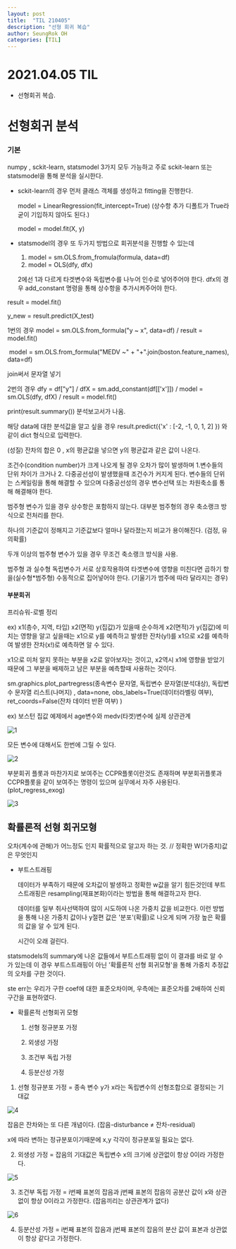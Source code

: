 ```yaml
---
layout: post
title:  "TIL 210405"
description: "선형 회귀 복습"
author: SeungRok OH
categories: [TIL]
---
```


# 2021.04.05 TIL

- 선형회귀 복습.



# 선형회귀 분석

### 기본



numpy , sckit-learn, statsmodel 3가지 모두 가능하고 주로 sckit-learn 또는 statsmodel을 통해 분석을 실시한다.



- sckit-learn의 경우 먼저 클래스 객체를 생성하고 fitting을 진행한다.

  model = LinearRegression(fit_intercept=True) (상수항 추가 디폴트가 True라 굳이 기입하지 않아도 된다.)

  model = model.fit(X, y)



- statsmodel의 경우 또 두가지 방법으로 회귀분석을 진행할 수 있는데

  1. model = sm.OLS.from_fromula(formula, data=df) 
  2. model = OLS(dfy, dfx) 

  2에선 1과 다르게 타겟변수와 독립변수를 나누어 인수로 넣어주어야 한다. dfx의 경우 add_constant 명령을 통해 상수항을 추가시켜주어야 한다.



result = model.fit()

y_new = result.predict(X_test)



1번의 경우 model = sm.OLS.from_formula("y ~ x", data=df) / result = model.fit()

​			   	 model = sm.OLS.from_formula("MEDV ~" + "+".join(boston.feature_names), data=df)

join써서 문자열 넣기



2번의 경우 dfy = df["y"] / dfX = sm.add_constant(df[['x']]) / model = sm.OLS(dfy, dfX) / result = model.fit()

print(result.summary()) 분석보고서가 나옴.

해당 data에 대한 분석값을 알고 싶을 경우 result.predict({'x' : [-2, -1, 0, 1, 2] }) 와 같이 dict 형식으로 입력한다.



 (성질) 잔차의 합은 0 ,  x의 평균값을 넣으면 y의 평균값과 같은 값이 나온다.



조건수(condition number)가 크게 나오게 될 경우 오차가 많이 발생하며 1.변수들의 단위 차이가 크거나 2. 다중공선성이 발생했을때 조건수가 커지게 된다. 변수들의 단위는 스케일링을 통해 해결할 수 있으며 다중공선성의 경우 변수선택 또는 차원축소를 통해 해결해야 한다.



범주형 변수가 있을 경우 상수항은 포함하지 않는다.  대부분 범주형의 경우 축소랭크 방식으로 전처리를 한다.

하나의 기준값이 정해지고 기준값보다 얼마나 달라졌는지 비교가 용이해진다. (검정, 유의확률)

두개 이상의 범주형 변수가 있을 경우 무조건 축소랭크 방식을 사용.

범주형 과 실수형 독립변수가 서로 상호작용하여 타겟변수에 영향을 미친다면 곱하기 항을(실수형*범주형) 수동적으로 집어넣어야 한다. (기울기가 범주에 따라 달라지는 경우)



#### 부분회귀 

프리슈워-로벨 정리 

ex) x1(층수, 지역, 타입)  x2(면적)  y(집값)가 있을때 순수하게 x2(면적)가 y(집값)에 미치는 영향을 알고 싶을때는 x1으로 y를 예측하고 발생한 잔차(y!)를  x1으로 x2를 예측하여 발생한 잔차(x!)로 예측하면 알 수 있다.

x1으로 미처 알지 못하는 부분을 x2로 알아보자는 것이고, x2역시 x1에 영향을 받았기때문에 그 부분을 배제하고 남은 부분을 예측할때 사용하는 것이다.

sm.graphics.plot_partregress(종속변수 문자열, 독립변수 문자열(분석대상), 독립변수 문자열 리스트(나머지) , data=none, obs_labels=True(데이터라벨링 여부), ret_coords=False(잔차 데이터 반환 여부) )



ex) 보스턴 집값 예제에서 age변수와 medv(타겟)변수에 실제 상관관계

![1](https://user-images.githubusercontent.com/77723966/113553970-82fc3f80-9633-11eb-92be-bda400789270.PNG)

모든 변수에 대해서도 한번에 그릴 수 있다.

![2](https://user-images.githubusercontent.com/77723966/113553982-88f22080-9633-11eb-9bb4-6d3f4bd70080.PNG)

부분회귀 플롯과 마찬가지로 보여주는 CCPR플롯이란것도 존재하며 부분회귀플롯과 CCPR플롯을 같이 보여주는 명령이 있으며 실무에서 자주 사용된다. (plot_regress_exog)

![3](https://user-images.githubusercontent.com/77723966/113553992-8d1e3e00-9633-11eb-9f70-c9afd5d85214.PNG)

## 확률론적 선형 회귀모형

오차(계수에 관해)가 어느정도 인지 확률적으로 알고자 하는 것. // 정확한 W(가중치)값은 무엇인지



- 부트스트래핑

  데이터가 부족하기 때문에 오차값이 발생하고 정확한 w값을 알기 힘든것인데 부트스트래핑은 resampling(재표본화)이라는 방법을 통해 해결하고자 한다. 

  데이터를 일부 취사선택하여 많이 시도하여 나온 가중치 값을 비교한다. 이런 방법을 통해 나온 가중치 값이나 y절편 값은 '분포'(확률)로 나오게 되며 가장 높은 확률의 값을 알 수 있게 된다.

  시간이 오래 걸린다.

  

statsmodels의 summary에 나온 값들에서 부트스트래핑 없이 이 결과를 바로 알 수 가 있는데 이 경우 부트스트래핑이 아닌 '확률론적 선형 회귀모형'을 통해 가중치 추정값의 오차를 구한 것이다.

ste err는 우리가 구한 coef에 대한 표준오차이며,  우측에는 표준오차를 2배하여 신뢰구간을 표현하였다. 



- 확률론적 선형회귀 모형

  1. 선형 정규분포 가정

  2. 외생성 가정

  3. 조건부 독립 가정

  4. 등분산성 가정 

     

1. 선형 정규분포 가정 = 종속 변수 y가 x라는 독립변수의 선형조합으로 결정되는 기대값

![4](https://user-images.githubusercontent.com/77723966/113554003-91e2f200-9633-11eb-8e9a-95ef72fc4b69.PNG)


잡음은 잔차와는 또 다른 개념이다.   (잡음-disturbance ≠ 잔차-residual)

x에 따라 변하는 정규분포이기때문에 x,y 각각이 정규분포일 필요는 없다. 



2. 외생성 가정 = 잡음의 기대값은 독립변수 x의 크기에 상관없이 항상 0이라 가정한다.

![5](https://user-images.githubusercontent.com/77723966/113554010-960f0f80-9633-11eb-8dc7-a5469b57348b.PNG)

3. 조건부 독립 가정 = i번째 표본의 잡음과 j번째 표본의 잡음의 공분산 값이 x와 상관없이 항상 0이라고 가정한다. (잡음끼리는 상관관계가 없다)

![6](https://user-images.githubusercontent.com/77723966/113554015-99a29680-9633-11eb-9175-962c02096385.PNG)

4. 등분산성 가정 = i번째 표본의 잡음과 j번째 표본의 잡음의 분산 값이 표본과 상관없이 항상 같다고 가정한다.


